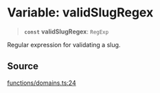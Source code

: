 # Variable: validSlugRegex

> **`const`** **validSlugRegex**: `RegExp`

Regular expression for validating a slug.

## Source

[functions/domains.ts:24](https://github.com/bucharitesh/octopop/blob/79bf9c3/packages/utils/src/functions/domains.ts#L24)
